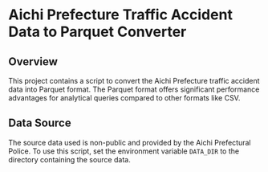 # Aichi Prefecture Traffic Accident Data to Parquet Converter

## Overview

This project contains a script to convert the Aichi Prefecture traffic accident data into Parquet format. The Parquet format offers significant performance advantages for analytical queries compared to other formats like CSV.

## Data Source

The source data used is non-public and provided by the Aichi Prefectural Police. To use this script, set the environment variable `DATA_DIR` to the directory containing the source data.
